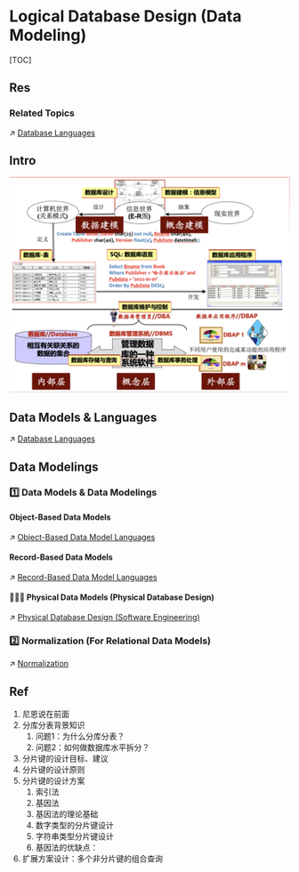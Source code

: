 # Logical Database Design (Data Modeling)

[TOC]



## Res
### Related Topics
↗ [Database Languages](../../../../../👩‍💻%20Computer%20Languages%20&%20Programming%20Methodology/Other%20Languages%20for%20Specific%20Areas/🗣️%20Database%20Languages/Database%20Languages.md)



## Intro
![](../../../../../../../Assets/Pics/Screenshot%202023-03-06%20at%204.44.56%20PM.png)



## Data Models & Languages
↗ [Database Languages](../../../../../👩‍💻%20Computer%20Languages%20&%20Programming%20Methodology/Other%20Languages%20for%20Specific%20Areas/🗣️%20Database%20Languages/Database%20Languages.md)



## Data Modelings
### 1️⃣ Data Models & Data Modelings
#### Object-Based Data Models
↗ [Object-Based Data Model Languages](../../../../../👩‍💻%20Computer%20Languages%20&%20Programming%20Methodology/Other%20Languages%20for%20Specific%20Areas/🗣️%20Database%20Languages/Object-Based%20Data%20Model%20Languages/Object-Based%20Data%20Model%20Languages.md)


#### Record-Based Data Models
↗ [Record-Based Data Model Languages](../../../../../👩‍💻%20Computer%20Languages%20&%20Programming%20Methodology/Other%20Languages%20for%20Specific%20Areas/🗣️%20Database%20Languages/Record-Based%20Data%20Model%20Languages/Record-Based%20Data%20Model%20Languages.md)


#### 🧑🏿‍🏭 Physical Data Models (Physical Database Design)
↗ [Physical Database Design (Software Engineering)](../Physical%20Database%20Design%20(Software%20Engineering)/Physical%20Database%20Design%20(Software%20Engineering).md)


### 2️⃣ Normalization (For Relational Data Models)
↗ [Normalization](Record-Based%20Data%20Models/Relational%20(Data)%20Models/Normalization/Normalization.md)



## Ref
[美团面试：百亿级分片，如何设计基因算法？ | 微信公众号]: https://mp.weixin.qq.com/s/JS7-Xu180704WY7LDrebYw

1. 尼恩说在前面
2. 分库分表背景知识
	1. 问题1：为什么分库分表？
	2. 问题2：如何做数据库水平拆分？
3. 分片键的设计目标、建议
4. 分片键的设计原则
5. 分片键的设计方案
	1. 索引法
	2. 基因法
	3. 基因法的理论基础
	4. 数字类型的分片键设计
	5. 字符串类型分片键设计
	6. 基因法的优缺点：
6. 扩展方案设计：多个非分片键的组合查询


